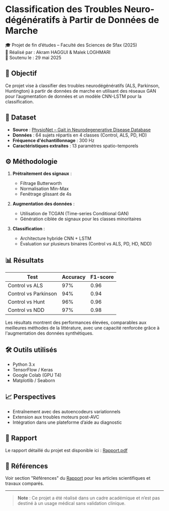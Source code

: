 # Classification des Troubles Neuro-dégénératifs à Partir de Données de Marche

🎓 Projet de fin d’études – Faculté des Sciences de Sfax (2025)  
👥 Réalisé par : Akram HAGGUI & Malek LOGHMARI  
📅 Soutenu le : 29 mai 2025

## 🧠 Objectif

Ce projet vise à classifier des troubles neurodégénératifs (ALS, Parkinson, Huntington) à partir de données de marche en utilisant des réseaux GAN pour l’augmentation de données et un modèle CNN-LSTM pour la classification.

## 📂 Dataset

- **Source** : [PhysioNet – Gait in Neurodegenerative Disease Database](https://physionet.org/content/gaitndd/1.0.0/)
- **Données** : 64 sujets répartis en 4 classes (Control, ALS, PD, HD)
- **Fréquence d'échantillonnage** : 300 Hz
- **Caractéristiques extraites** : 13 paramètres spatio-temporels

## ⚙️ Méthodologie

1. **Prétraitement des signaux** :
   - Filtrage Butterworth
   - Normalisation Min-Max
   - Fenêtrage glissant de 4s

2. **Augmentation des données** :
   - Utilisation de TCGAN (Time-series Conditional GAN)
   - Génération ciblée de signaux pour les classes minoritaires

3. **Classification** :
   - Architecture hybride CNN + LSTM
   - Évaluation sur plusieurs binaires (Control vs ALS, PD, HD, NDD)

## 📊 Résultats

| Test                | Accuracy | F1-score |
|---------------------|----------|----------|
| Control vs ALS      | 97%      | 0.96     |
| Control vs Parkinson| 94%      | 0.94     |
| Control vs Hunt     | 96%      | 0.96     |
| Control vs NDD      | 97%      | 0.98     |

Les résultats montrent des performances élevées, comparables aux meilleures méthodes de la littérature, avec une capacité renforcée grâce à l'augmentation des données synthétiques.

## 🛠️ Outils utilisés

- Python 3.x
- TensorFlow / Keras
- Google Colab (GPU T4)
- Matplotlib / Seaborn

## 📈 Perspectives

- Entraînement avec des autoencodeurs variationnels
- Extension aux troubles moteurs post-AVC
- Intégration dans une plateforme d’aide au diagnostic

## 📄 Rapport

Le rapport détaillé du projet est disponible ici : [Rapport.pdf](./Rapport.pdf)

## 📝 Références

Voir section "Références" du [Rapport](./Rapport.pdf) pour les articles scientifiques et travaux comparés.

---

> **Note** : Ce projet a été réalisé dans un cadre académique et n’est pas destiné à un usage médical sans validation clinique.
